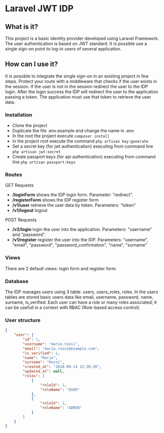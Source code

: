 # Laravel JWT IDP
## What is it?
This project is a basic identity provider developed using Laravel Framework. The user 
authentication is based on JWT standard. It is possible use a single sign-on point to log-in
users of several application.

## How can I use it?
It is possible to integrate the single sign-on in an existing project in few steps. Protect your route
with a middleware that checks if the user exists in the session. If the user is not in the session
redirect the user to the IDP login. After the login success the IDP will redirect the user to the
application passing a token. The application must use that token to retrieve the user data.

### Installation
- Clone the project
- Duplicate the file .env.example and change the name in .env
- In the root the project execute ``composer install``
- In the project root execute the command ``php artisan key:generate``
- Set a secret key (for jwt authentication) executing from command line ``php artisan jwt:secret``
- Create passport keys (for api authentication) executing from command line ``php artisan passport:keys``

### Routes
GET Requests

- **/loginForm** shows the IDP login form. Parameter: "redirect".
- **/registerForm** shows the IDP register form
- **/v1/user** retrieve the user data by token. Parameters: "token"
- **/v1/logout** logout

POST Requests
- **/v2/login** login the user into the application. Parameters: "username" and "password".
- **/v1/register** register the user into the IDP. Parameters: "username", "email", "password", "password_confirmation", "name", "surname"

### Views
There are 2 default views: login form and register form.

### Database
The IDP manages users using 3 table: users, users_roles, roles.
In the users tables are stored basic users data like email, username, password,
name, surname, is_verified. Each user can have a role or many roles associated;
it can be usefull in a context with RBAC (Role-based access control).

### User structure

```json
{
    "user": {
        "id": 1,
        "username": "mario.rossi",
        "email": "mario.rossi@example.com",
        "is_verified": 1,
        "name": "Mario",
        "surname": "Rossi",
        "created_at": "2018-09-14 12:30:20",
        "updated_at": null,
        "roles": [
            {
                "roleId": 1,
                "roleName": "USER"
            },
            {
                "roleId": 2,
                "roleName": "ADMIN"
            }
        ]
    }
}
```
